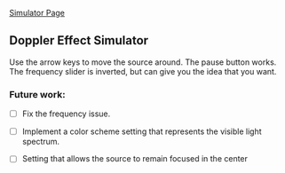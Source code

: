[Simulator Page](https://yulitle.github.io/DopplerEffectDemonstration)

## Doppler Effect Simulator
Use the arrow keys to move the source around. The pause button works. The frequency slider is inverted, but can give you the idea that you want.

### Future work:
- [ ] Fix the frequency issue.
- [ ] Implement a color scheme setting that represents the visible light spectrum.
- [ ] Setting that allows the source to remain focused in the center



